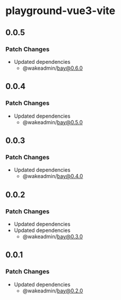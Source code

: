 # playground-vue3-vite

## 0.0.5

### Patch Changes

- Updated dependencies
  - @wakeadmin/bay@0.6.0

## 0.0.4

### Patch Changes

- Updated dependencies
  - @wakeadmin/bay@0.5.0

## 0.0.3

### Patch Changes

- Updated dependencies
  - @wakeadmin/bay@0.4.0

## 0.0.2

### Patch Changes

- Updated dependencies
- Updated dependencies
  - @wakeadmin/bay@0.3.0

## 0.0.1

### Patch Changes

- Updated dependencies
  - @wakeadmin/bay@0.2.0
